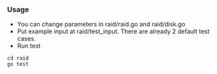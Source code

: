 ### Usage
* You can change parameters in raid/raid.go and raid/disk.go
* Put example input at raid/test_input. There are already 2 default test cases.
* Run test
```
cd raid
go test
```